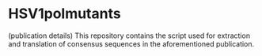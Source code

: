 # HSV1polmutants

(publication details)
This repository contains the script used for extraction and translation of consensus sequences in the aforementioned publication.
